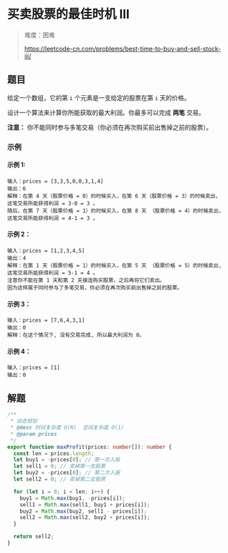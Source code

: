 # 买卖股票的最佳时机 III

> 难度：困难
>
> https://leetcode-cn.com/problems/best-time-to-buy-and-sell-stock-iii/

## 题目

给定一个数组，它的第 `i` 个元素是一支给定的股票在第 `i` 天的价格。

设计一个算法来计算你所能获取的最大利润。你最多可以完成 **两笔** 交易。

**注意：** 你不能同时参与多笔交易（你必须在再次购买前出售掉之前的股票）。

### 示例

#### 示例 1:

```
输入：prices = [3,3,5,0,0,3,1,4]
输出：6
解释：在第 4 天（股票价格 = 0）的时候买入，在第 6 天（股票价格 = 3）的时候卖出，这笔交易所能获得利润 = 3-0 = 3 。
随后，在第 7 天（股票价格 = 1）的时候买入，在第 8 天 （股票价格 = 4）的时候卖出，这笔交易所能获得利润 = 4-1 = 3 。
```

#### 示例 2：

```
输入：prices = [1,2,3,4,5]
输出：4
解释：在第 1 天（股票价格 = 1）的时候买入，在第 5 天 （股票价格 = 5）的时候卖出, 这笔交易所能获得利润 = 5-1 = 4 。
注意你不能在第 1 天和第 2 天接连购买股票，之后再将它们卖出。
因为这样属于同时参与了多笔交易，你必须在再次购买前出售掉之前的股票。
```

#### 示例 3：

```
输入：prices = [7,6,4,3,1]
输出：0
解释：在这个情况下, 没有交易完成, 所以最大利润为 0。
```

#### 示例 4：

```
输入：prices = [1]
输出：0
```

## 解题

```typescript
/**
 * 动态规划
 * @desc 时间复杂度 O(N)  空间复杂度 O(1)
 * @param prices
 */
export function maxProfit(prices: number[]): number {
  const len = prices.length;
  let buy1 = -prices[0]; // 第一次入股
  let sell1 = 0; // 卖掉第一支股票
  let buy2 = -prices[0]; // 第二次入股
  let sell2 = 0; // 卖掉第二支股票

  for (let i = 0; i < len; i++) {
    buy1 = Math.max(buy1, -prices[i]);
    sell1 = Math.max(sell1, buy1 + prices[i]);
    buy2 = Math.max(buy2, sell1 - prices[i]);
    sell2 = Math.max(sell2, buy2 + prices[i]);
  }

  return sell2;
}
```
